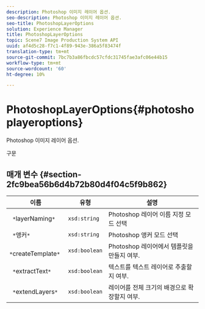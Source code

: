 ```yaml
---
description: Photoshop 이미지 레이어 옵션.
seo-description: Photoshop 이미지 레이어 옵션.
seo-title: PhotoshopLayerOptions
solution: Experience Manager
title: PhotoshopLayerOptions
topic: Scene7 Image Production System API
uuid: af4d5c28-f7c1-4f89-943e-386a5f83474f
translation-type: tm+mt
source-git-commit: 7bc7b3a86fbcdc57cfdc31745fae3afc06e44b15
workflow-type: tm+mt
source-wordcount: '60'
ht-degree: 10%

---
```



# PhotoshopLayerOptions{#photoshoplayeroptions}

Photoshop 이미지 레이어 옵션.

구문

## 매개 변수 {#section-2fc9bea56b6d4b72b80d4f04c5f9b862}

| 이름 | 유형 | 설명 |
|---|---|---|
| ` *`layerNaming`*` | `xsd:string` | Photoshop 레이어 이름 지정 모드 선택 |
| ` *`앵커`*` | `xsd:string` | Photoshop 앵커 모드 선택 |
| ` *`createTemplate`*` | `xsd:boolean` | Photoshop 레이어에서 템플릿을 만들지 여부. |
| ` *`extractText`*` | `xsd:boolean` | 텍스트를 텍스트 레이어로 추출할지 여부. |
| ` *`extendLayers`*` | `xsd:boolean` | 레이어를 전체 크기의 배경으로 확장할지 여부. |

